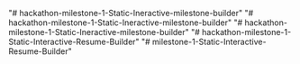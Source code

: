 "# hackathon-milestone-1-Static-Ineractive-milestone-builder" 
"# hackathon-milestone-1-Static-Ineractive-milestone-builder" 
"# hackathon-milestone-1-Static-Ineractive-milestone-builder" 
"# hackathon-milestone-1-Static-Interactive-Resume-Builder" 
"# milestone-1-Static-Interactive-Resume-Builder" 

